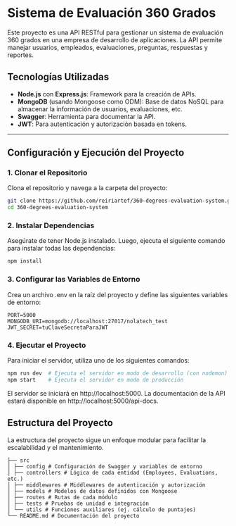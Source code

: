 # Sistema de Evaluación 360 Grados

Este proyecto es una API RESTful para gestionar un sistema de evaluación 360 grados en una empresa de desarrollo de aplicaciones. La API permite manejar usuarios, empleados, evaluaciones, preguntas, respuestas y reportes.

## Tecnologías Utilizadas

- **Node.js** con **Express.js**: Framework para la creación de APIs.
- **MongoDB** (usando Mongoose como ODM): Base de datos NoSQL para almacenar la información de usuarios, evaluaciones, etc.
- **Swagger**: Herramienta para documentar la API.
- **JWT**: Para autenticación y autorización basada en tokens.

---

## Configuración y Ejecución del Proyecto

### 1. Clonar el Repositorio

Clona el repositorio y navega a la carpeta del proyecto:

```bash
git clone https://github.com/reiriartef/360-degrees-evaluation-system.git
cd 360-degrees-evaluation-system
```

### 2. Instalar Dependencias

Asegúrate de tener Node.js instalado. Luego, ejecuta el siguiente comando para instalar todas las dependencias:

```bash
npm install
```

### 3. Configurar las Variables de Entorno

Crea un archivo .env en la raíz del proyecto y define las siguientes variables de entorno:

```env
PORT=5000
MONGODB_URI=mongodb://localhost:27017/nolatech_test
JWT_SECRET=tuClaveSecretaParaJWT
```

### 4. Ejecutar el Proyecto

Para iniciar el servidor, utiliza uno de los siguientes comandos:

```bash
npm run dev  # Ejecuta el servidor en modo de desarrollo (con nodemon)
npm start    # Ejecuta el servidor en modo de producción
```

El servidor se iniciará en http://localhost:5000. La documentación de la API estará disponible en http://localhost:5000/api-docs.

## Estructura del Proyecto

La estructura del proyecto sigue un enfoque modular para facilitar la escalabilidad y el mantenimiento.

```
├── src
│ ├── config # Configuración de Swagger y variables de entorno
│ ├── controllers # Lógica de cada entidad (Employees, Evaluations, etc.)
│ ├── middlewares # Middlewares de autenticación y autorización
│ ├── models # Modelos de datos definidos con Mongoose
│ ├── routes # Rutas de cada módulo
│ ├── tests # Pruebas de unidad e integración
│ └── utils # Funciones auxiliares (ej. cálculo de puntajes)
└── README.md # Documentación del proyecto
```
